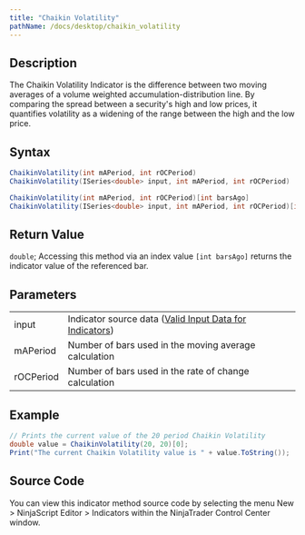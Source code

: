 ```yaml
---
title: "Chaikin Volatility"
pathName: /docs/desktop/chaikin_volatility
---
```


## Description

The Chaikin Volatility Indicator is the difference between two moving averages of a volume weighted accumulation-distribution line. By comparing the spread between a security's high and low prices, it quantifies volatility as a widening of the range between the high and the low price.

## Syntax

```csharp
ChaikinVolatility(int mAPeriod, int rOCPeriod)
ChaikinVolatility(ISeries<double> input, int mAPeriod, int rOCPeriod)
```

```csharp
ChaikinVolatility(int mAPeriod, int rOCPeriod)[int barsAgo]
ChaikinVolatility(ISeries<double> input, int mAPeriod, int rOCPeriod)[int barsAgo]
```

## Return Value

`double`; Accessing this method via an index value `[int barsAgo]` returns the indicator value of the referenced bar.

## Parameters

|  |  |
| --- | --- |
| input | Indicator source data ([Valid Input Data for Indicators](/docs/desktop/valid_input_data_for_indicator)) |
| mAPeriod | Number of bars used in the moving average calculation |
| rOCPeriod | Number of bars used in the rate of change calculation  |

## Example

```csharp
// Prints the current value of the 20 period Chaikin Volatility
double value = ChaikinVolatility(20, 20)[0];
Print("The current Chaikin Volatility value is " + value.ToString());
```

## Source Code

You can view this indicator method source code by selecting the menu New > NinjaScript Editor > Indicators within the NinjaTrader Control Center window.

